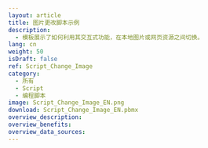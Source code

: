 ```yaml
---
layout: article
title: 图片更改脚本示例
description: 
  - 模板展示了如何利用其交互式功能，在本地图片或网页资源之间切换。
lang: cn
weight: 50
isDraft: false
ref: Script_Change_Image
category:
  - 所有
  - Script
  - 编程脚本
image: Script_Change_Image_EN.png
download: Script_Change_Image_EN.pbmx
overview_description:
overview_benefits:
overview_data_sources:
---
```

